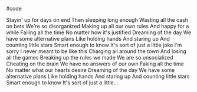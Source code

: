 #code

Stayin' up for days on end
Then sleeping long enough
Wasting all the cash on bets
We're so disorganized
Making up all our own rules
And happy for a while
Failing all the time
No matter how it's justified
Dreaming of the day
We have some alternative plans
Like holding hands
And staring up
And counting little stars
Smart enough to know
It's sort of just a little joke
I'm sorry
I never meant to be like this
Charging all around the town
And losing all the games
Breaking up the rules we made
We are so unsocialized
Cheating on the brain
We have no answers of our own
Faking all the time
No matter what our hearts desire
Dreaming of the day
We have some alternative plans
Like holding hands
And staring up
And counting little stars
Smart enough to know
It's sort of just a little…